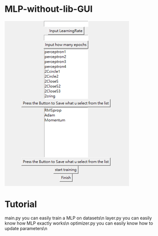 # MLP-without-lib-GUI
![image](https://github.com/Jim0530/MLP-without-lib/blob/master/%E6%93%B7%E5%8F%96.PNG)
# Tutorial
main.py you can easily train a MLP on datasets\n
layer.py you can easily know how MLP exactly works\n
optimizer.py you can easily know how to update parameters\n
